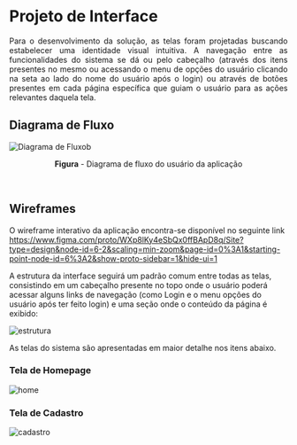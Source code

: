 
# Projeto de Interface

<p align="justify"> Para o desenvolvimento da solução, as telas foram projetadas buscando estabelecer uma identidade visual intuitiva. A navegação entre as funcionalidades do sistema se dá ou pelo cabeçalho (através dos itens presentes no mesmo ou acessando o menu de opções do usuário clicando na seta ao lado do nome do usuário após o login) ou através de botões presentes em cada página específica que guiam o usuário para as ações relevantes daquela tela.</p>

## Diagrama de Fluxo
![Diagrama de Fluxob](https://github.com/ICEI-PUC-Minas-PMV-ADS/pmv-ads-2023-1-e4-proj-infra-t1-time3-aplicacao-multipla-escolha/assets/74699119/d008f839-a39d-46b7-a9b1-2a78f14e9479)
<p align="center"><b>Figura</b> - Diagrama de fluxo do usuário da aplicação</p>
<br>

## Wireframes

O wireframe interativo da aplicação encontra-se disponível no seguinte link https://www.figma.com/proto/WXp8lKy4eSbQx0ffBApD8q/Site?type=design&node-id=6-2&scaling=min-zoom&page-id=0%3A1&starting-point-node-id=6%3A2&show-proto-sidebar=1&hide-ui=1

A estrutura da interface seguirá um padrão comum entre todas as telas, consistindo em um cabeçalho presente no topo onde o usuário poderá acessar alguns links de navegação (como Login e o menu opções do usuário após ter feito login) e uma seção onde o conteúdo da página é exibido:

![estrutura](https://github.com/ICEI-PUC-Minas-PMV-ADS/pmv-ads-2023-1-e4-proj-infra-t1-time3-aplicacao-multipla-escolha/assets/74699119/2a2f245f-cc7a-4185-b976-7075ba736178)

As telas do sistema são apresentadas em maior detalhe nos itens abaixo. 

### Tela de Homepage
![home](https://github.com/ICEI-PUC-Minas-PMV-ADS/pmv-ads-2023-1-e4-proj-infra-t1-time3-aplicacao-multipla-escolha/assets/74699119/80017562-2324-4aa9-b057-a2276e7810a9)

### Tela de Cadastro
![cadastro](https://github.com/ICEI-PUC-Minas-PMV-ADS/pmv-ads-2023-1-e4-proj-infra-t1-time3-aplicacao-multipla-escolha/assets/74699119/011bfdcb-2139-40a5-bd12-c2fa054661c7)
